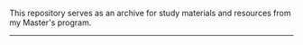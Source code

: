 This repository serves as an archive for study materials and resources from my Master's program.

---

